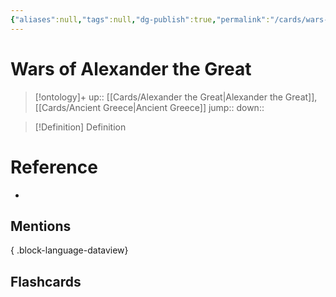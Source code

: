 ```yaml
---
{"aliases":null,"tags":null,"dg-publish":true,"permalink":"/cards/wars-of-alexander-the-great/","dgPassFrontmatter":true}
---
```


# Wars of Alexander the Great

> [!ontology]+
> up:: [[Cards/Alexander the Great\|Alexander the Great]], [[Cards/Ancient Greece\|Ancient Greece]]
> jump:: 
> down:: 

> [!Definition] Definition

# Reference

- 

## Mentions


{ .block-language-dataview}

## Flashcards